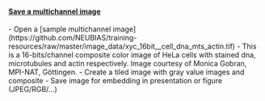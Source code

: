 <h4 id="save"><a href="#save">Save a multichannel image</a></h4>
  - Open a [sample multichannel image](https://github.com/NEUBIAS/training-resources/raw/master/image_data/xyc_16bit__cell_dna_mts_actin.tif)
    - This is a 16-bits/channel composite color image of HeLa cells with stained dna,  microtubules and actin respectively. Image courtesy of Monica Gobran, MPI-NAT, Göttingen.
  - Create a tiled image with gray value images and composite
  - Save image for embedding in presentation or figure (JPEG/RGB/...)